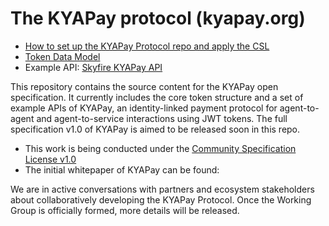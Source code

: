 # The KYAPay protocol (kyapay.org)

* [How to set up the KYAPay Protocol repo and apply the CSL](./docs/setup.md)
* [Token Data Model](./docs/data-model.md)
* Example API: [Skyfire KYAPay API](./docs/api.md)

This repository contains the source content for the KYAPay open specification. 
It currently includes the core token structure and a set of example APIs of 
KYAPay, an identity-linked payment protocol for agent-to-agent and 
agent-to-service interactions using JWT tokens. The full specification v1.0 of 
KYAPay is aimed to be released soon in this repo.

* This work is being conducted under the 
  [Community Specification License v1.0](https://github.com/hyperledger/anoncreds-spec/blob/main/1._Community_Specification_License-v1.md)
* The initial whitepaper of KYAPay can be found: 

We are in active conversations with partners and ecosystem stakeholders about 
collaboratively developing the KYAPay Protocol. Once the Working Group is 
officially formed, more details will be released.
